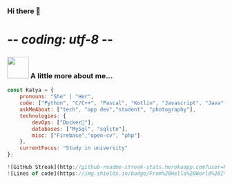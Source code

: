 ### Hi there 👋
# -*- coding: utf-8 -*-

### <img src="https://media.giphy.com/media/VgCDAzcKvsR6OM0uWg/giphy.gif" width="50"> A little more about me...  

```javascript
const Katya = {
    pronouns: "She" | "Her",
    code: ["Python", "C/C++", "Pascal", "Kotlin", "Javascript", "Java", "PHP"],
    askMeAbout: ["tech", "app dev","student", "photography"],
    technologies: {
        devOps: ["Docker🐳"],
        databases: ["MySql", "sqlite"],
        misc: ["Firebase","open-cv", "php"]
    },
    currentFocus: "Study in university"
};

![GitHub Streak](http://github-readme-streak-stats.herokuapp.com?user=KatyaProkhorchuk&theme=blux&hide_border=true&date_format=M%20j%5B%2C%20Y%5D)](https://git.io/streak-stats)
![Lines of code](https://img.shields.io/badge/From%20Hello%20World%20I%27ve%20Written-1%20Million%20lines%20of%20code-blue)

